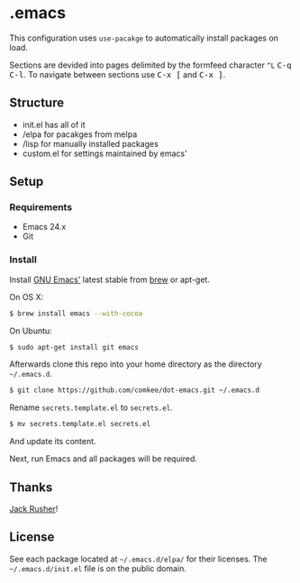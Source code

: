 # .emacs

This configuration uses `use-pacakge` to automatically install packages on load.

Sections are devided into pages delimited by the formfeed character `^L` <kbd>C-q C-l</kbd>. To navigate between sections use <kbd>C-x [</kbd> and <kbd>C-x ]</kbd>.

## Structure

* init.el has all of it
* /elpa for pacakges from melpa
* /lisp for manually installed packages
* custom.el for settings maintained by emacs'

## Setup

### Requirements

* Emacs 24.x
* Git

### Install

Install [GNU Emacs'](https://www.gnu.org/software/emacs/) latest stable from [brew](http://brew.sh/) or apt-get.

On OS X:
```bash
$ brew install emacs --with-cocoa
```
On Ubuntu:
```bash
$ sudo apt-get install git emacs
```

Afterwards clone this repo into your home directory as the directory `~/.emacs.d`.

```bash
$ git clone https://github.com/comkee/dot-emacs.git ~/.emacs.d
```
Rename `secrets.template.el` to `secrets.el`.
```bash
$ mv secrets.template.el secrets.el
```
And update its content.

Next, run Emacs and all packages will be required.

## Thanks 

[Jack Rusher](https://github.com/jackrusher)!

## License

See each package located at `~/.emacs.d/elpa/` for their licenses. The `~/.emacs.d/init.el` file is on the public domain.
